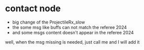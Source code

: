 # contact node
- big change of the ProjectileRx_slow
- the some msg like buffs can not match the referee 2024
- and some msgs content doesn't appear in the referee 2024 

well, when the msg missing is needed, just call me and I will add it

